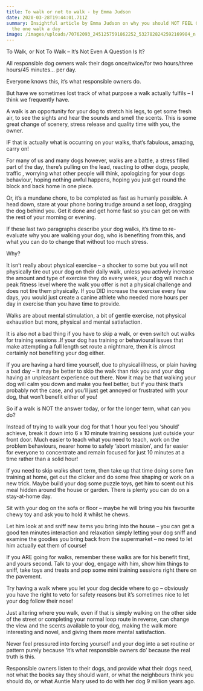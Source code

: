 ```yaml
---
title: To walk or not to walk - by Emma Judson
date: 2020-03-28T19:44:01.711Z
summary: Insightful article by Emma Judson on why you should NOT FEEL GUILTY for
  the one walk a day
image: /images/uploads/70762093_2451257591862252_5327828242592169984_n.jpg
---
```

To Walk, or Not To Walk – It’s Not Even A Question Is It?

All responsible dog owners walk their dogs once/twice/for two hours/three hours/45 minutes… per day.

Everyone knows this, it’s what responsible owners do.

But have we sometimes lost track of what purpose a walk actually fulfils – I think we frequently have.

A walk is an opportunity for your dog to stretch his legs, to get some fresh air, to see the sights and hear the sounds and smell the scents. This is some great change of scenery, stress release and quality time with you, the owner.

IF that is actually what is occurring on your walks, that’s fabulous, amazing, carry on!

For many of us and many dogs however, walks are a battle, a stress filled part of the day, there’s pulling on the lead, reacting to other dogs, people, traffic , worrying what other people will think, apologizing for your dogs behaviour, hoping nothing awful happens, hoping you just get round the block and back home in one piece.

Or, it’s a mundane chore, to be completed as fast as humanly possible. A head down, stare at your phone boring trudge around a set loop, dragging the dog behind you. Get it done and get home fast so you can get on with the rest of your morning or evening.

If these last two paragraphs describe your dog walks, it’s time to re-evaluate why you are walking your dog, who is benefiting from this, and what you can do to change that without too much stress.

Why?

It isn’t really about physical exercise – a shocker to some but you will not physically tire out your dog on their daily walk, unless you actively increase the amount and type of exercise they do every week, your dog will reach a peak fitness level where the walk you offer is not a physical challenge and does not tire them physically. If you DID increase the exercise every few days, you would just create a canine athlete who needed more hours per day in exercise than you have time to provide.

Walks are about mental stimulation, a bit of gentle exercise, not physical exhaustion but more, physical and mental satisfaction.

It is also not a bad thing if you have to skip a walk, or even switch out walks for training sessions .If your dog has training or behavioural issues that make attempting a full length set route a nightmare, then it is almost certainly not benefiting your dog either.

If you are having a hard time yourself, due to physical illness, or plain having a bad day – it may be better to skip the walk than risk you and your dog having an unpleasant experience out there. Now it may be that walking your dog will calm you down and make you feel better, but if you think that’s probably not the case, and you’ll just get annoyed or frustrated with your dog, that won’t benefit either of you!

So if a walk is NOT the answer today, or for the longer term, what can you do?

Instead of trying to walk your dog for that 1 hour you feel you ‘should’ achieve, break it down into 6 x 10 minute training sessions just outside your front door. Much easier to teach what you need to teach, work on the problem behaviours, nearer home to safely ‘abort mission’, and far easier for everyone to concentrate and remain focused for just 10 minutes at a time rather than a solid hour!

If you need to skip walks short term, then take up that time doing some fun training at home, get out the clicker and do some free shaping or work on a new trick. Maybe build your dog some puzzle toys, get him to scent out his meal hidden around the house or garden. There is plenty you can do on a stay-at-home day.

Sit with your dog on the sofa or floor – maybe he will bring you his favourite chewy toy and ask you to hold it whilst he chews.

Let him look at and sniff new items you bring into the house – you can get a good ten minutes interaction and relaxation simply letting your dog sniff and examine the goodies you bring back from the supermarket – no need to let him actually eat them of course!

If you ARE going for walks, remember these walks are for his benefit first, and yours second. Talk to your dog, engage with him, show him things to sniff, take toys and treats and pop some mini training sessions right there on the pavement.

Try having a walk where you let your dog decide where to go – obviously you have the right to veto for safety reasons but it’s sometimes nice to let your dog follow their nose!

Just altering where you walk, even if that is simply walking on the other side of the street or completing your normal loop route in reverse, can change the view and the scents available to your dog, making the walk more interesting and novel, and giving them more mental satisfaction.

Never feel pressured into forcing yourself and your dog into a set routine or pattern purely because ‘it’s what responsible owners do’ because the real truth is this.

Responsible owners listen to their dogs, and provide what their dogs need, not what the books say they should want, or what the neighbours think you should do, or what Auntie Mary used to do with her dog 9 million years ago.